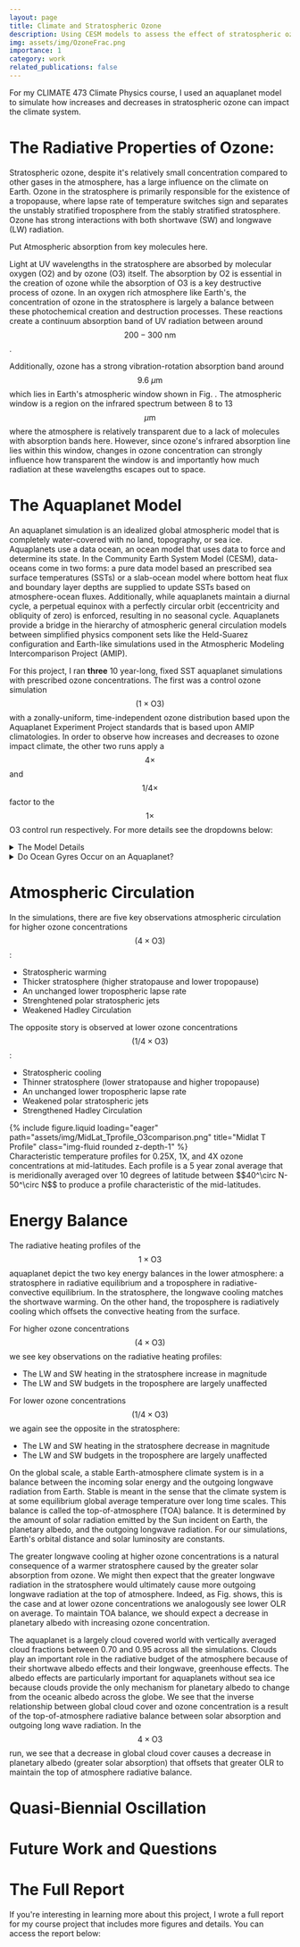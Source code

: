 ```yaml
---
layout: page
title: Climate and Stratospheric Ozone
description: Using CESM models to assess the effect of stratospheric ozone on the climate.
img: assets/img/OzoneFrac.png
importance: 1
category: work
related_publications: false
---
```


For my CLIMATE 473 Climate Physics course, I used an aquaplanet model to simulate how increases and decreases in stratospheric ozone can impact the climate system. 

# The Radiative Properties of Ozone:

Stratospheric ozone, despite it's relatively small concentration compared to other gases in the atmosphere, has a large influence on the climate on Earth. Ozone in the stratosphere is primarily responsible for the existence of a tropopause, where lapse rate of temperature switches sign and separates the unstably stratified troposphere from the stably stratified stratosphere. Ozone has strong interactions with both shortwave (SW) and longwave (LW) radiation.

Put Atmospheric absorption from key molecules here.

Light at UV wavelengths in the stratosphere are absorbed by molecular oxygen (O2) and by ozone (O3) itself. The absorption by O2 is essential in the creation of ozone while the absorption of O3 is a key destructive process of ozone. In an oxygen rich atmosphere like Earth's, the concentration of ozone in the stratosphere is largely a balance between these photochemical creation and destruction processes. These reactions create a continuum absorption band of UV radiation between around $$200-300\text{ nm}$$.

Additionally, ozone has a strong vibration-rotation absorption band around $$9.6~\mu\text{m}$$ which lies in Earth's atmospheric window shown in Fig. . The atmospheric window is a region on the infrared spectrum between 8 to 13 $$\mu\text{m}$$ where the atmosphere is relatively transparent due to a lack of molecules with absorption bands here. However, since ozone's infrared absorption line lies within this window, changes in ozone concentration can strongly influence how transparent the window is and importantly how much radiation at these wavelengths escapes out to space.

# The Aquaplanet Model

An aquaplanet simulation is an idealized global atmospheric model that is completely water-covered with no land, topography, or sea ice. Aquaplanets use a data ocean, an ocean model that uses data to force and determine its state. In the Community Earth System Model (CESM), data-oceans come in two forms: a pure data model based an prescribed sea surface temperatures (SSTs) or a slab-ocean model where bottom heat flux and boundary layer depths are supplied to update SSTs  based on atmosphere-ocean fluxes. Additionally, while aquaplanets maintain a diurnal cycle, a perpetual equinox with a perfectly circular orbit (eccentricity and obliquity of zero) is enforced, resulting in no seasonal cycle. Aquaplanets provide a bridge in the hierarchy of atmospheric general circulation models between simplified physics component sets like the Held-Suarez configuration and Earth-like simulations used in the Atmospheric Modeling Intercomparison Project (AMIP). 

For this project, I ran **three** 10 year-long, fixed SST aquaplanet simulations with prescribed ozone concentrations. The first was a control ozone simulation $$(1\times\text{O3})$$ with a zonally-uniform, time-independent ozone distribution based upon the Aquaplanet Experiment Project standards that is based upon AMIP climatologies. In order to observe how increases and decreases to ozone impact climate, the other two runs apply a $$4\times$$ and $$1/4\times$$ factor to the $$1\times$$O3 control run respectively. For more details see the dropdowns below:

<details>
<summary>The Model Details</summary>
<br>

<ul>  
<li> NCAR’s Community Earth System Model <p><a href="https://www.cesm.ucar.edu/models/cesm2">(CESM)</a></p> </li>
<li> <p><a href="https://www.cesm.ucar.edu/models/simple/aquaplanet"> Aquaplanet Configuration with Prescribed SSTs (QPC4)</a> </p> </li>
<li> Community Atmosphere Model (CAM) Version 4 <p><a href="https://www2.cesm.ucar.edu/models/ccsm4.0/cam/">(user guide and a detailed scientific description available here)</a></p></li>
<li> Spectral Element Dynamical Core </li>
<li> 2-Degree Horizontal Resolution </li>
<li> 72 Level Vertical Resolution with Model Top at 0.1 hPa (~60 km) </li>
<li> 10 year simulations with monthly mean output: Only the last 5 years are used in time-averages. </li>
<li> Analytic moist baroclinic wave initial conditions (<p><a href = "https://www.cesm.ucar.edu/models/simple/fkessler"> moist_baroclinic_wave_dcmip2016</a></p> based on <p><a href = "https://doi.org/10.1002/qj.2241">Ullrich et. al 2014</a></p>) </li>
</ul>

</details>

<details>
<summary>Do Ocean Gyres Occur on an Aquaplanet?</summary>
<br>

In class, we briefly discussed whether or not a planet without land, like an aquaplanet, would have ocean gyres. With a prescribed SST data-ocean, this question cannot be studied by the simulations run for this project as there is no explicit modeling of the ocean circulation. However, this analysis is possible for slab-ocean aquaplanet models. The authors <p><a href = "https://doi.org/10.1175/JCLI3874.1">Smith et. al (2006)</a></p> conducted a study that addresses this very question. In the study, they conducted three coupled ocean-atmosphere slab-ocean aquaplanet-like experiments on a low-resolution version of the Fast  Ocean, Rapid Troposphere Experiment (FORTE) model. The first configuration was a typical aquaplanet (WaterWorld) with no land or topography, the second an aquaplanet that contained a low barrier that blocks zonal flow in the ocean at all latitudes (RidgeWorld),and third an aquaplanet with a meridional barrier with a gap in the Southern hemisphere that allows circumglobal flow (DrakeWorld).
</details>

# Atmospheric Circulation

In the simulations, there are five key observations atmospheric circulation for higher ozone concentrations $$(4\times\text{O3})$$:
* Stratospheric warming
* Thicker stratosphere (higher stratopause and lower tropopause)
* An unchanged lower tropospheric lapse rate
* Strenghtened polar stratospheric jets
* Weakened Hadley Circulation

The opposite story is observed at lower ozone concentrations $$(1/4\times\text{O3})$$:
* Stratospheric cooling
* Thinner stratosphere (lower stratopause and higher tropopause)
* An unchanged lower tropospheric lapse rate
* Weakened polar stratospheric jets
* Strengthened Hadley Circulation

<div class="row">
    {% include figure.liquid loading="eager" path="assets/img/MidLat_Tprofile_O3comparison.png" title="Midlat T Profile" class="img-fluid rounded z-depth-1" %}
</div>
<div class="caption">
    Characteristic temperature profiles for 0.25X, 1X, and 4X ozone concentrations at mid-latitudes. Each profile is a 5 year zonal average that is meridionally averaged over 10 degrees of latitude between $$40^\circ N-50^\circ N$$ to produce a profile characteristic of the mid-latitudes.
</div>


# Energy Balance

The radiative heating profiles of the $$1\times\text{O3}$$ aquaplanet depict the two key energy balances in the lower atmosphere: a stratosphere in radiative equilibrium and a troposphere in radiative-convective equilibrium. In the stratosphere, the longwave cooling matches the shortwave warming. On the other hand, the troposphere is radiatively cooling which offsets the convective heating from the surface.

For higher ozone concentrations $$(4\times\text{O3})$$ we see key observations on the radiative heating profiles:

* The LW and SW heating in the stratosphere increase in magnitude
* The LW and SW budgets in the troposphere are largely unaffected

For lower ozone concentrations $$(1/4\times\text{O3})$$ we again see the opposite in the stratosphere:
* The LW and SW heating in the stratosphere decrease in magnitude
* The LW and SW budgets in the troposphere are largely unaffected

On the global scale, a stable Earth-atmosphere climate system is in a balance between the incoming solar energy and the outgoing longwave radiation from Earth. Stable is meant in the sense that the climate system is at some equilibrium global average temperature over long time scales. This balance is called the top-of-atmosphere (TOA) balance. It is determined by the amount of solar radiation emitted by the Sun incident on Earth, the planetary albedo, and the outgoing longwave radiation. For our simulations, Earth's orbital distance and solar luminosity are constants.

The greater longwave cooling at higher ozone concentrations is a natural consequence of a warmer stratosphere caused by the greater solar absorption from ozone. We might then expect that the greater longwave radiation in the stratosphere would ultimately cause more outgoing longwave radiation at the top of atmosphere. Indeed, as Fig. shows, this is the case and at lower ozone concentrations we analogously see lower OLR on average. To maintain TOA balance, we should expect a decrease in planetary albedo with increasing ozone concentration.

The aquaplanet is a largely cloud covered world with vertically averaged cloud fractions between 0.70 and 0.95 across all the simulations. Clouds play an important role in the radiative budget of the atmosphere because of their shortwave albedo effects and their longwave, greenhouse effects. The albedo effects are particularly important for aquaplanets without sea ice because clouds provide the only mechanism for planetary albedo to change from the oceanic albedo across the globe. We see that the inverse relationship between global cloud cover and ozone concentration is a result of the top-of-atmosphere radiative balance between solar absorption and outgoing long wave radiation. In the $$4\times\text{O3}$$ run, we see that a decrease in global cloud cover causes a decrease in planetary albedo (greater solar absorption) that offsets that greater OLR to maintain the top of atmosphere radiative balance.

# Quasi-Biennial Oscillation




# Future Work and Questions


# The Full Report
If you're interesting in learning more about this project, I wrote a full report for my course project that includes more figures and details. You can access the report below:

